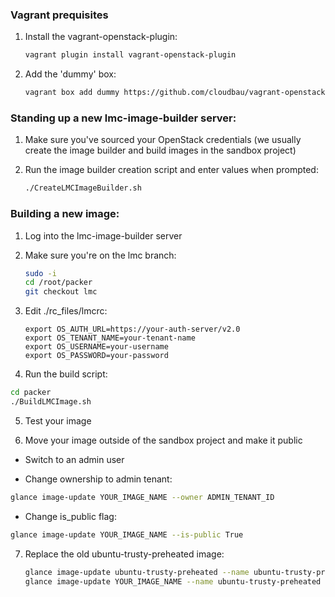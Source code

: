 ### Vagrant prequisites

1. Install the vagrant-openstack-plugin:

	```bash
	vagrant plugin install vagrant-openstack-plugin
	```

2. Add the 'dummy' box:

	```bash
	vagrant box add dummy https://github.com/cloudbau/vagrant-openstack-plugin/raw/master/dummy.box
	```

### Standing up a new lmc-image-builder server:

1. Make sure you've sourced your OpenStack credentials (we usually create the image builder and build images in the sandbox project)

2. Run the image builder creation script and enter values when prompted:

	```bash
	./CreateLMCImageBuilder.sh
	```

### Building a new image:

1. Log into the lmc-image-builder server

2. Make sure you're on the lmc branch:

	```bash
	sudo -i
	cd /root/packer
	git checkout lmc
	```

3. Edit ./rc_files/lmcrc:

	```
	export OS_AUTH_URL=https://your-auth-server/v2.0
	export OS_TENANT_NAME=your-tenant-name
	export OS_USERNAME=your-username
	export OS_PASSWORD=your-password
	```

4. Run the build script:

  ```bash
  cd packer
  ./BuildLMCImage.sh
  ```

5. Test your image

6. Move your image outside of the sandbox project and make it public

  * Switch to an admin user

  * Change ownership to admin tenant:

  ```bash
  glance image-update YOUR_IMAGE_NAME --owner ADMIN_TENANT_ID
  ```

  * Change is_public flag:

  ```bash
  glance image-update YOUR_IMAGE_NAME --is-public True
  ```

7. Replace the old ubuntu-trusty-preheated image:

	```bash
	glance image-update ubuntu-trusty-preheated --name ubuntu-trusty-preheated-YYYY-MM-DD
	glance image-update YOUR_IMAGE_NAME --name ubuntu-trusty-preheated
	```
